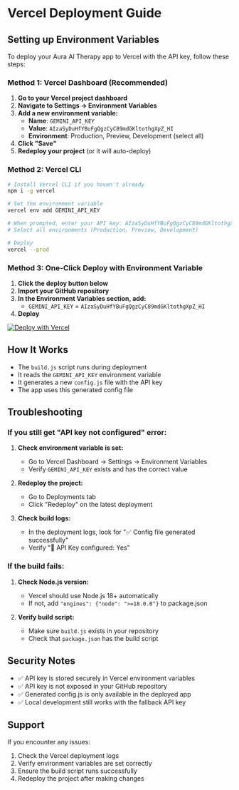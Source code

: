 # Vercel Deployment Guide

## Setting up Environment Variables

To deploy your Aura AI Therapy app to Vercel with the API key, follow these steps:

### Method 1: Vercel Dashboard (Recommended)

1. **Go to your Vercel project dashboard**
2. **Navigate to Settings → Environment Variables**
3. **Add a new environment variable:**
   - **Name**: `GEMINI_API_KEY`
   - **Value**: `AIzaSyDuHfYBuFgQgzCyC89mdGKltothgXpZ_HI`
   - **Environment**: Production, Preview, Development (select all)
4. **Click "Save"**
5. **Redeploy your project** (or it will auto-deploy)

### Method 2: Vercel CLI

```bash
# Install Vercel CLI if you haven't already
npm i -g vercel

# Set the environment variable
vercel env add GEMINI_API_KEY

# When prompted, enter your API key: AIzaSyDuHfYBuFgQgzCyC89mdGKltothgXpZ_HI
# Select all environments (Production, Preview, Development)

# Deploy
vercel --prod
```

### Method 3: One-Click Deploy with Environment Variable

1. **Click the deploy button below**
2. **Import your GitHub repository**
3. **In the Environment Variables section, add:**
   - `GEMINI_API_KEY` = `AIzaSyDuHfYBuFgQgzCyC89mdGKltothgXpZ_HI`
4. **Deploy**

[![Deploy with Vercel](https://vercel.com/button)](https://vercel.com/new/clone?repository-url=https://github.com/20125A0511/Aura_gemini_playground)

## How It Works

- The `build.js` script runs during deployment
- It reads the `GEMINI_API_KEY` environment variable
- It generates a new `config.js` file with the API key
- The app uses this generated config file

## Troubleshooting

### If you still get "API key not configured" error:

1. **Check environment variable is set:**
   - Go to Vercel Dashboard → Settings → Environment Variables
   - Verify `GEMINI_API_KEY` exists and has the correct value

2. **Redeploy the project:**
   - Go to Deployments tab
   - Click "Redeploy" on the latest deployment

3. **Check build logs:**
   - In the deployment logs, look for "✅ Config file generated successfully"
   - Verify "🔑 API Key configured: Yes"

### If the build fails:

1. **Check Node.js version:**
   - Vercel should use Node.js 18+ automatically
   - If not, add `"engines": {"node": ">=18.0.0"}` to package.json

2. **Verify build script:**
   - Make sure `build.js` exists in your repository
   - Check that `package.json` has the build script

## Security Notes

- ✅ API key is stored securely in Vercel environment variables
- ✅ API key is not exposed in your GitHub repository
- ✅ Generated config.js is only available in the deployed app
- ✅ Local development still works with the fallback API key

## Support

If you encounter any issues:
1. Check the Vercel deployment logs
2. Verify environment variables are set correctly
3. Ensure the build script runs successfully
4. Redeploy the project after making changes
